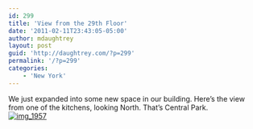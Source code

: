 ```yaml
---
id: 299
title: 'View from the 29th Floor'
date: '2011-02-11T23:43:05-05:00'
author: mdaughtrey
layout: post
guid: 'http://daughtrey.com/?p=299'
permalink: '/?p=299'
categories:
    - 'New York'
---
```


We just expanded into some new space in our building. Here’s the view from one of the kitchens, looking North. That’s Central Park.  
[![](http://daughtrey.com/wp-content/uploads/2011/02/img_1957-300x200.jpg "img_1957")](http://daughtrey.com/wp-content/uploads/2011/02/img_1957.jpg)